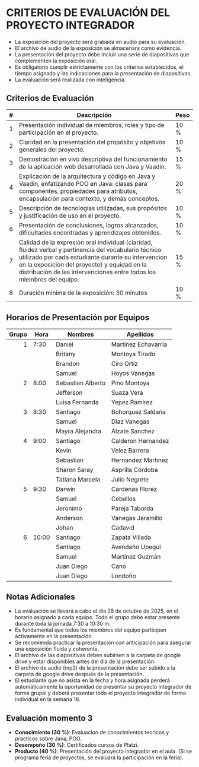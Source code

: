 # CRITERIOS DE EVALUACIÓN DEL PROYECTO INTEGRADOR

- La exposición del proyecto será grabada en audio para su evaluación.  
- El archivo de audio de la exposición se almacenará como evidencia.  
- La presentación del proyecto debe incluir una serie de diapositivas que complementen la exposición oral.  
- Es obligatorio cumplir estrictamente con los criterios establecidos, el tiempo asignado y las indicaciones para la presentación de diapositivas.  
- La evaluación será realizada con inteligencia.  

## Criterios de Evaluación

| # | Descripción | Peso |
|---|-------------|------|
| 1 | Presentación individual de miembros, roles y tipo de participación en el proyecto. | 10 % |
| 2 | Claridad en la presentación del propósito y objetivos generales del proyecto. | 10 % |
| 3 | Demostración en vivo descriptiva del funcionamiento de la aplicación web desarrollada con Java y Vaadin. | 15 % |
| 4 | Explicación de la arquitectura y código en Java y Vaadin, enfatizando POO en Java: clases para componentes, propiedades para atributos, encapsulación para contexto, y demás conceptos. | 20 % |
| 5 | Descripción de tecnologías utilizadas, sus propósitos y justificación de uso en el proyecto. | 10 % |
| 6 | Presentación de conclusiones, logros alcanzados, dificultades encontradas y aprendizajes obtenidos. | 10 % |
| 7 | Calidad de la expresión oral individual (claridad, fluidez verbal y pertinencia del vocabulario técnico utilizado por cada estudiante durante su intervención en la exposición del proyecto) y equidad en la distribución de las intervenciones entre todos los miembros del equipo. | 15 % |
| 8 | Duración mínima de la exposición: 30 minutos | 10 % |


## Horarios de Presentación por Equipos

| Grupo | Hora  | Nombres              | Apellidos           |
|--:|-------|----------------------|---------------------|
| 1 | 7:30  | Daniel               | Martínez Echavarría |
|   |       | Britany              | Montoya Tirado      |
|   |       | Brandon              | Ciro Ortiz          |
|   |       | Samuel               | Hoyos Vanegas       |
| 2 | 8:00  | Sebastian Alberto    | Pino Montoya        |
|   |       | Jefferson            | Suaza Vera          |
|   |       | Luisa Fernanda       | Yepez Ramirez       |
| 3 | 8:30  | Santiago             | Bohorquez Saldaña   |
|   |       | Samuel               | Diaz Vanegas        |
|   |       | Mayra Alejandra      | Alzate Sanchez      |
| 4 | 9:00  | Santiago             | Calderon Hernandez  |
|   |       | Kevin                | Velez Barrera       |
|   |       | Sebastian            | Hernandez Martinez  |
|   |       | Sharon Saray         | Asprilla Córdoba    |
|   |       | Tatiana Marcela      | Julio Negrete       |
| 5 | 9:30  | Darwin               | Cardenas Florez     |
|   |       | Samuel               | Ceballos            |
|   |       | Jeronimo             | Pareja Taborda      |
|   |       | Anderson             | Vanegas Jaramillo   |
|   |       | Johan                | Cadavid             |
| 6 | 10:00 | Santiago             | Zapata Villada      |
|   |       | Santiago             | Avendaño Upegui     |
|   |       | Samuel               | Martínez Guzmán     |
|   |       | Juan Diego           | Cano                |
|   |       | Juan Diego           | Londoño             |

## Notas Adicionales

- La evaluación se llevará a cabo el día 28 de octubre de 2025, en el horario asignado a cada equipo. Todo el grupo debe estar presente durante toda la jornada 7:30 a 10:30 m.
- Es fundamental que todos los miembros del equipo participen activamente en la presentación.
- Se recomienda practicar la presentación con anticipación para asegurar una exposición fluida y coherente.
- El archivo de las diapositivas deben subirsen a la carpeta de google drive y estar disponibles antes del día de la presentación.
- El archivo de audio (mp3) de la presentación debe ser subido a la carpeta de google drive después de la presentación.
- El estudiante que no asista en la fecha y hora asignada perderá automáticamente la oportunidad de presentar su proyecto integrador de forma grupal y deberá presentar todo el proyecto integrador de forma individual en la semana 18.

## Evaluación momento 3

- **Conocimiento (30 %)**: Evaluacion de conocimientos teoricos y practicos sobre Java, POO.
- **Desempeño (30 %)**: Certificados cursos de Platzi.
- **Producto (40 %)**: Presentación del proyecto integrador en el aula. (Si se programa feria de proyectos, se evaluará la participación en la feria).   